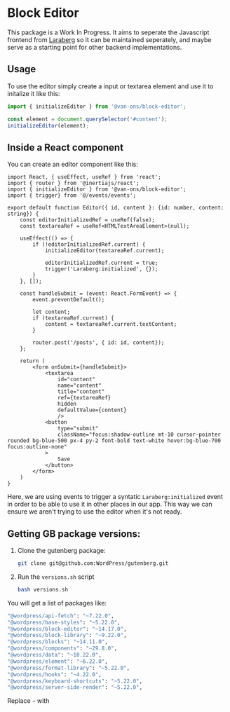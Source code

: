 # Block Editor

This package is a Work In Progress. It aims to seperate the Javascript frontend from [Laraberg](https://github.com/VanOns/laraberg) so it can be maintained seperately, and maybe serve as a starting point for other backend implementations.

## Usage

To use the editor simply create a input or textarea element and use it to initalize it like this:

```js
import { initializeEditor } from '@van-ons/block-editor';

const element = document.querySelector('#content');
initializeEditor(element);
```

## Inside a React component

You can create an editor component like this:

```tsx
import React, { useEffect, useRef } from 'react';
import { router } from '@inertiajs/react';
import { initializeEditor } from '@van-ons/block-editor';
import { trigger} from '@/events/events';

export default function Editor({ id, content }: {id: number, content: string}) {
    const editorInitializedRef = useRef(false);
    const textareaRef = useRef<HTMLTextAreaElement>(null);

    useEffect(() => {
        if (!editorInitializedRef.current) {
            initializeEditor(textareaRef.current);

            editorInitializedRef.current = true;
            trigger('Laraberg:initialized', {});
        }
    }, []);

    const handleSubmit = (event: React.FormEvent) => {
        event.preventDefault();

        let content;
        if (textareaRef.current) {
            content = textareaRef.current.textContent;
        }

        router.post('/posts', { id: id, content});
    };

    return (
        <form onSubmit={handleSubmit}>
            <textarea
                id="content"
                name="content"
                title="content"
                ref={textareaRef}
                hidden
                defaultValue={content}
                />
            <button
                type="submit"
                className="focus:shadow-outline mt-10 cursor-pointer rounded bg-blue-500 px-4 py-2 font-bold text-white hover:bg-blue-700 focus:outline-none"
            >
                Save
            </button>
        </form>
    )
}
```

Here, we are using events to trigger a syntatic `Laraberg:initialized` event in order to be able to use it in other places in our app. This way we can ensure we aren't trying to use the editor when it's not ready.

## Getting GB package versions:

1. Clone the gutenberg package:
    ```bash
    git clone git@github.com:WordPress/gutenberg.git
    ```
2. Run the `versions.sh` script
    ```bash
   bash versions.sh
    ```

You will get a list of packages like:

```bash
"@wordpress/api-fetch": "~7.22.0",
"@wordpress/base-styles": "~5.22.0",
"@wordpress/block-editor": "~14.17.0",
"@wordpress/block-library": "~9.22.0",
"@wordpress/blocks": "~14.11.0",
"@wordpress/components": "~29.8.0",
"@wordpress/data": "~10.22.0",
"@wordpress/element": "~6.22.0",
"@wordpress/format-library": "~5.22.0",
"@wordpress/hooks": "~4.22.0",
"@wordpress/keyboard-shortcuts": "~5.22.0",
"@wordpress/server-side-render": "~5.22.0",
```

Replace `~` with
